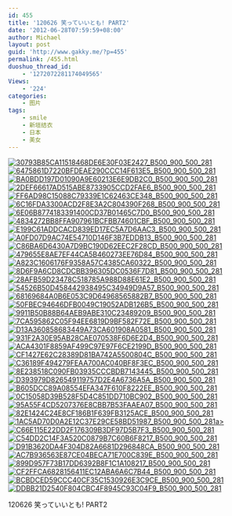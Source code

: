 ```yaml
---
id: 455
title: '120626 笑っていいとも! PART2'
date: '2012-06-28T07:59:59+08:00'
author: Michael
layout: post
guid: 'http://www.gakky.me/?p=455'
permalink: /455.html
duoshuo_thread_id:
    - '1272072281174049565'
Views:
    - '224'
categories:
    - 图片
tags:
    - smile
    - 新垣结衣
    - 日本
    - 美女
---
```


[![30793B85CA11518468DE6E30F03E2427_B500_900_500_281](http://www.yui-aragaki.org/wp-content/uploads/img/30793B85CA11518468DE6E30F03E2427_B500_900_500_281.jpeg)](http://www.yui-aragaki.org/wp-content/uploads/img/30793B85CA11518468DE6E30F03E2427_B1280_1280_1280_720.jpeg) [![6475861D7220BFDEAE290CCC14F613E5_B500_900_500_281](http://www.yui-aragaki.org/wp-content/uploads/img/6475861D7220BFDEAE290CCC14F613E5_B500_900_500_281.jpeg)](http://www.yui-aragaki.org/wp-content/uploads/img/6475861D7220BFDEAE290CCC14F613E5_B1280_1280_1280_720.jpeg) [![BA0BDD197D01090A9E60213E6E9DB2C0_B500_900_500_281](http://www.yui-aragaki.org/wp-content/uploads/img/BA0BDD197D01090A9E60213E6E9DB2C0_B500_900_500_281.jpeg)](http://www.yui-aragaki.org/wp-content/uploads/img/BA0BDD197D01090A9E60213E6E9DB2C0_B1280_1280_1280_720.jpeg) [![2DEF66617AD515ABE8733905CCD2FAE6_B500_900_500_281](http://www.yui-aragaki.org/wp-content/uploads/img/2DEF66617AD515ABE8733905CCD2FAE6_B500_900_500_281.jpeg)](http://www.yui-aragaki.org/wp-content/uploads/img/2DEF66617AD515ABE8733905CCD2FAE6_B1280_1280_1280_720.jpeg) [![FF6AD98C15088C79339E1C62463CE348_B500_900_500_281](http://www.yui-aragaki.org/wp-content/uploads/img/FF6AD98C15088C79339E1C62463CE348_B500_900_500_281.jpeg)](http://www.yui-aragaki.org/wp-content/uploads/img/FF6AD98C15088C79339E1C62463CE348_B1280_1280_1280_720.jpeg) [![6C16FDA3300ACD2F8E3A2C804390F268_B500_900_500_281](http://www.yui-aragaki.org/wp-content/uploads/img/6C16FDA3300ACD2F8E3A2C804390F268_B500_900_500_281.jpeg)](http://www.yui-aragaki.org/wp-content/uploads/img/6C16FDA3300ACD2F8E3A2C804390F268_B1280_1280_1280_720.jpeg) [![6E06B8774183391400CD37B01465C7D0_B500_900_500_281](http://www.yui-aragaki.org/wp-content/uploads/img/6E06B8774183391400CD37B01465C7D0_B500_900_500_281.jpeg)](http://www.yui-aragaki.org/wp-content/uploads/img/6E06B8774183391400CD37B01465C7D0_B1280_1280_1280_720.jpeg) [![4834272BB8FFA907961BCFBB74601CBF_B500_900_500_281](http://www.yui-aragaki.org/wp-content/uploads/img/4834272BB8FFA907961BCFBB74601CBF_B500_900_500_281.jpeg)](http://www.yui-aragaki.org/wp-content/uploads/img/4834272BB8FFA907961BCFBB74601CBF_B1280_1280_1280_720.jpeg) [![E199C61ADDCACD839ED17EC5A7D6AAC3_B500_900_500_281](http://www.yui-aragaki.org/wp-content/uploads/img/E199C61ADDCACD839ED17EC5A7D6AAC3_B500_900_500_281.jpeg)](http://www.yui-aragaki.org/wp-content/uploads/img/E199C61ADDCACD839ED17EC5A7D6AAC3_B1280_1280_1280_720.jpeg) [![A0FD07D9AC74E54710D146F3B7EDDB13_B500_900_500_281](http://www.yui-aragaki.org/wp-content/uploads/img/A0FD07D9AC74E54710D146F3B7EDDB13_B500_900_500_281.jpeg)](http://www.yui-aragaki.org/wp-content/uploads/img/A0FD07D9AC74E54710D146F3B7EDDB13_B1280_1280_1280_720.jpeg) [![C86BA6D6430A7D9BC190D62EEC2F28CD_B500_900_500_281](http://www.yui-aragaki.org/wp-content/uploads/img/C86BA6D6430A7D9BC190D62EEC2F28CD_B500_900_500_281.jpeg)](http://www.yui-aragaki.org/wp-content/uploads/img/C86BA6D6430A7D9BC190D62EEC2F28CD_B1280_1280_1280_720.jpeg) [![479655E8AE7EF44CA5B460273EE76D84_B500_900_500_281](http://www.yui-aragaki.org/wp-content/uploads/img/479655E8AE7EF44CA5B460273EE76D84_B500_900_500_281.jpeg)](http://www.yui-aragaki.org/wp-content/uploads/img/479655E8AE7EF44CA5B460273EE76D84_B1280_1280_1280_720.jpeg) [![A823C1606176F9358A57C4385CA60322_B500_900_500_281](http://www.yui-aragaki.org/wp-content/uploads/img/A823C1606176F9358A57C4385CA60322_B500_900_500_281.jpeg)](http://www.yui-aragaki.org/wp-content/uploads/img/A823C1606176F9358A57C4385CA60322_B1280_1280_1280_720.jpeg) [![8D6F9A6CD8CDCBB396305DC0536F7D81_B500_900_500_281](http://www.yui-aragaki.org/wp-content/uploads/img/8D6F9A6CD8CDCBB396305DC0536F7D81_B500_900_500_281.jpeg)](http://www.yui-aragaki.org/wp-content/uploads/img/8D6F9A6CD8CDCBB396305DC0536F7D81_B1280_1280_1280_720.jpeg) [![28AFB59D23478C518785A988D88E61E2_B500_900_500_281](http://www.yui-aragaki.org/wp-content/uploads/img/28AFB59D23478C518785A988D88E61E2_B500_900_500_281.jpeg)](http://www.yui-aragaki.org/wp-content/uploads/img/28AFB59D23478C518785A988D88E61E2_B1280_1280_1280_720.jpeg) [![54526B50D458442938495C34949D9A57_B500_900_500_281](http://www.yui-aragaki.org/wp-content/uploads/img/54526B50D458442938495C34949D9A57_B500_900_500_281.jpeg)](http://www.yui-aragaki.org/wp-content/uploads/img/54526B50D458442938495C34949D9A57_B1280_1280_1280_720.jpeg) [![68169684A0B6E053C9D64968565882B7_B500_900_500_281](http://www.yui-aragaki.org/wp-content/uploads/img/68169684A0B6E053C9D64968565882B7_B500_900_500_281.jpeg)](http://www.yui-aragaki.org/wp-content/uploads/img/68169684A0B6E053C9D64968565882B7_B1280_1280_1280_720.jpeg) [![50FBEC94646DFB0049C19052ADB126B5_B500_900_500_281](http://www.yui-aragaki.org/wp-content/uploads/img/50FBEC94646DFB0049C19052ADB126B5_B500_900_500_281.jpeg)](http://www.yui-aragaki.org/wp-content/uploads/img/50FBEC94646DFB0049C19052ADB126B5_B1280_1280_1280_720.jpeg) [![9911B50B88B64AEB9ABE310C23489209_B500_900_500_281](http://www.yui-aragaki.org/wp-content/uploads/img/9911B50B88B64AEB9ABE310C23489209_B500_900_500_281.jpeg)](http://www.yui-aragaki.org/wp-content/uploads/img/9911B50B88B64AEB9ABE310C23489209_B1280_1280_1280_720.jpeg) [![7CA595862C05F94EE6819D9BF582F72E_B500_900_500_281](http://www.yui-aragaki.org/wp-content/uploads/img/7CA595862C05F94EE6819D9BF582F72E_B500_900_500_281.jpeg)](http://www.yui-aragaki.org/wp-content/uploads/img/7CA595862C05F94EE6819D9BF582F72E_B1280_1280_1280_720.jpeg) [![D13A360858683449A73CA601908A0581_B500_900_500_281](http://www.yui-aragaki.org/wp-content/uploads/img/D13A360858683449A73CA601908A0581_B500_900_500_281.jpeg)](http://www.yui-aragaki.org/wp-content/uploads/img/D13A360858683449A73CA601908A0581_B1280_1280_1280_720.jpeg) [![931F2A30E95AB28CAE070538F6D6E2D4_B500_900_500_281](http://www.yui-aragaki.org/wp-content/uploads/img/931F2A30E95AB28CAE070538F6D6E2D4_B500_900_500_281.jpeg)](http://www.yui-aragaki.org/wp-content/uploads/img/931F2A30E95AB28CAE070538F6D6E2D4_B1280_1280_1280_720.jpeg) [![ACA4301F8859AF499C97E97F6CE2199D_B500_900_500_281](http://www.yui-aragaki.org/wp-content/uploads/img/ACA4301F8859AF499C97E97F6CE2199D_B500_900_500_281.jpeg)](http://www.yui-aragaki.org/wp-content/uploads/img/ACA4301F8859AF499C97E97F6CE2199D_B1280_1280_1280_720.jpeg) [![CF1427E62C28389D81BA742A5500804C_B500_900_500_281](http://www.yui-aragaki.org/wp-content/uploads/img/CF1427E62C28389D81BA742A5500804C_B500_900_500_281.jpeg)](http://www.yui-aragaki.org/wp-content/uploads/img/CF1427E62C28389D81BA742A5500804C_B1280_1280_1280_720.jpeg) [![C36189F494279FEAA700AC040BF8F3EC_B500_900_500_281](http://www.yui-aragaki.org/wp-content/uploads/img/C36189F494279FEAA700AC040BF8F3EC_B500_900_500_281.jpeg)](http://www.yui-aragaki.org/wp-content/uploads/img/C36189F494279FEAA700AC040BF8F3EC_B1280_1280_1280_720.jpeg) [![8E238518C090FB03935CCCBDB7143445_B500_900_500_281](http://www.yui-aragaki.org/wp-content/uploads/img/8E238518C090FB03935CCCBDB7143445_B500_900_500_281.jpeg)](http://www.yui-aragaki.org/wp-content/uploads/img/8E238518C090FB03935CCCBDB7143445_B1280_1280_1280_720.jpeg) [![D393979D826549119757D2E4A6736A5A_B500_900_500_281](http://www.yui-aragaki.org/wp-content/uploads/img/D393979D826549119757D2E4A6736A5A_B500_900_500_281.jpeg)](http://www.yui-aragaki.org/wp-content/uploads/img/D393979D826549119757D2E4A6736A5A_B1280_1280_1280_720.jpeg) [![B605DCC89A08554EFA347F610F8222EE_B500_900_500_281](http://www.yui-aragaki.org/wp-content/uploads/img/B605DCC89A08554EFA347F610F8222EE_B500_900_500_281.jpeg)](http://www.yui-aragaki.org/wp-content/uploads/img/B605DCC89A08554EFA347F610F8222EE_B1280_1280_1280_720.jpeg) [![0C15058D39B528F5D4C851DD710BC902_B500_900_500_281](http://www.yui-aragaki.org/wp-content/uploads/img/0C15058D39B528F5D4C851DD710BC902_B500_900_500_281.jpeg)](http://www.yui-aragaki.org/wp-content/uploads/img/0C15058D39B528F5D4C851DD710BC902_B1280_1280_1280_720.jpeg) [![95A55F4CD5207376E8CBB7B53FAAEA07_B500_900_500_281](http://www.yui-aragaki.org/wp-content/uploads/img/95A55F4CD5207376E8CBB7B53FAAEA07_B500_900_500_281.jpeg)](http://www.yui-aragaki.org/wp-content/uploads/img/95A55F4CD5207376E8CBB7B53FAAEA07_B1280_1280_1280_720.jpeg) [![82E1424C24E8CF186B1F639FB3125ACE_B500_900_500_281](http://www.yui-aragaki.org/wp-content/uploads/img/82E1424C24E8CF186B1F639FB3125ACE_B500_900_500_281.jpeg)](http://www.yui-aragaki.org/wp-content/uploads/img/82E1424C24E8CF186B1F639FB3125ACE_B1280_1280_1280_720.jpeg) [![1AC5AD70D0A2E12C37E29CE58BD51987_B500_900_500_281](http://www.yui-aragaki.org/wp-content/uploads/img/1AC5AD70D0A2E12C37E29CE58BD51987_B500_900_500_281.jpeg)a&gt; ](http://www.yui-aragaki.org/wp-content/uploads/img/1AC5AD70D0A2E12C37E29CE58BD51987_B1280_1280_1280_720.jpeg)[![C66E115E22DD2F176309B3DF97D5B7F3_B500_900_500_281](http://www.yui-aragaki.org/wp-content/uploads/img/C66E115E22DD2F176309B3DF97D5B7F3_B500_900_500_281.jpeg)](http://www.yui-aragaki.org/wp-content/uploads/img/C66E115E22DD2F176309B3DF97D5B7F3_B1280_1280_1280_720.jpeg) [![C54DD2C14F3A520C0879B7C60B6F8217_B500_900_500_281](http://www.yui-aragaki.org/wp-content/uploads/img/C54DD2C14F3A520C0879B7C60B6F8217_B500_900_500_281.jpeg)](http://www.yui-aragaki.org/wp-content/uploads/img/C54DD2C14F3A520C0879B7C60B6F8217_B1280_1280_1280_720.jpeg) [![D91B3620DA4F304D82A6681D296848CA_B500_900_500_281](http://www.yui-aragaki.org/wp-content/uploads/img/D91B3620DA4F304D82A6681D296848CA_B500_900_500_281.jpeg)](http://www.yui-aragaki.org/wp-content/uploads/img/D91B3620DA4F304D82A6681D296848CA_B1280_1280_1280_720.jpeg) [![AC7B936563E87CE04BECA71E700C839E_B500_900_500_281](http://www.yui-aragaki.org/wp-content/uploads/img/AC7B936563E87CE04BECA71E700C839E_B500_900_500_281.jpeg)](http://www.yui-aragaki.org/wp-content/uploads/img/AC7B936563E87CE04BECA71E700C839E_B1280_1280_1280_720.jpeg) [![899D957F73B17DD6392B8F1C1A108217_B500_900_500_281](http://www.yui-aragaki.org/wp-content/uploads/img/899D957F73B17DD6392B8F1C1A108217_B500_900_500_281.jpeg)](http://www.yui-aragaki.org/wp-content/uploads/img/899D957F73B17DD6392B8F1C1A108217_B1280_1280_1280_720.jpeg) [![CF2FFCA6828156411EC12ABA6A6C7B44_B500_900_500_281](http://www.yui-aragaki.org/wp-content/uploads/img/CF2FFCA6828156411EC12ABA6A6C7B44_B500_900_500_281.jpeg)](http://www.yui-aragaki.org/wp-content/uploads/img/CF2FFCA6828156411EC12ABA6A6C7B44_B1280_1280_1280_720.jpeg) [![BCBDCED59CCC40CF35C1530926E3C9CE_B500_900_500_281](http://www.yui-aragaki.org/wp-content/uploads/img/BCBDCED59CCC40CF35C1530926E3C9CE_B500_900_500_281.jpeg)](http://www.yui-aragaki.org/wp-content/uploads/img/BCBDCED59CCC40CF35C1530926E3C9CE_B1280_1280_1280_720.jpeg) [![DDBB21D2540F804CBC4F8945C93C04F9_B500_900_500_281](http://www.yui-aragaki.org/wp-content/uploads/img/DDBB21D2540F804CBC4F8945C93C04F9_B500_900_500_281.jpeg)](http://www.yui-aragaki.org/wp-content/uploads/img/DDBB21D2540F804CBC4F8945C93C04F9_B1280_1280_1280_720.jpeg)

 120626 笑っていいとも! PART2